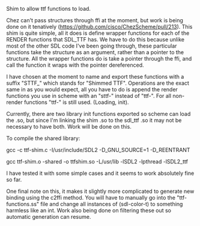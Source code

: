 Shim to allow ttf functions to load.

Chez can't pass structures through ffi at the moment, but work is being done on it tenatively (https://github.com/cisco/ChezScheme/pull/213).  This shim is quite simple, all it does is define wrapper functions for each of the RENDER functions that SDL_TTF has.  We have to do this because unlike most of the other SDL code I've been going through, these particular functions take the structure as an argument, rather than a pointer to the structure.  All the wrapper functions do is take a pointer through the ffi, and call the function it wraps with the pointer dereferenced.

I have chosen at the moment to name and export these functions with a suffix "STTF_" which stands for "Shimmed TTF".  Operations are the exact same in as you would expect, all you have to do is append the render functions you use in scheme with an "sttf-" instead of "ttf-".  For all non-render functions "ttf-" is still used. (Loading, init).

Currently, there are two library init functions exported so scheme can load the .so, but since I'm linking the shim .so to the sdl_ttf .so it may not be necessary to have both.  Work will be done on this.

To compile the shared library:


gcc -c ttf-shim.c -I/usr/include/SDL2 -D_GNU_SOURCE=1 -D_REENTRANT


gcc ttf-shim.o -shared -o ttfshim.so -L/usr/lib -lSDL2 -lpthread -lSDL2_ttf


I have tested it with some simple cases and it seems to work absolutely fine so far.


One final note on this,  it makes it slightly more complicated to generate new binding using the c2ffi method.  You will have to manually go into the "ttf-functions.ss" file and change all instances of (sdl-color-t) to something harmless like an int.  Work also being done on filtering these out so automatic generation can resume.